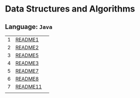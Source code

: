 # Data Structures and Algorithms

## Language: `Java`

|    |    |    |
|----|----|----|
|1| [README1](challenge1/README.md) |
|2| [README2](challenge2/README.md) |
|3| [README5](challenge5/README.md) |
|4| [README3](challenge3/README.md) |
|5| [README7](challenge7/README.md) |
|6| [README8](challenge8/README.md) |
|7| [README11](challenge11/README.md)|
|    |    |    |
